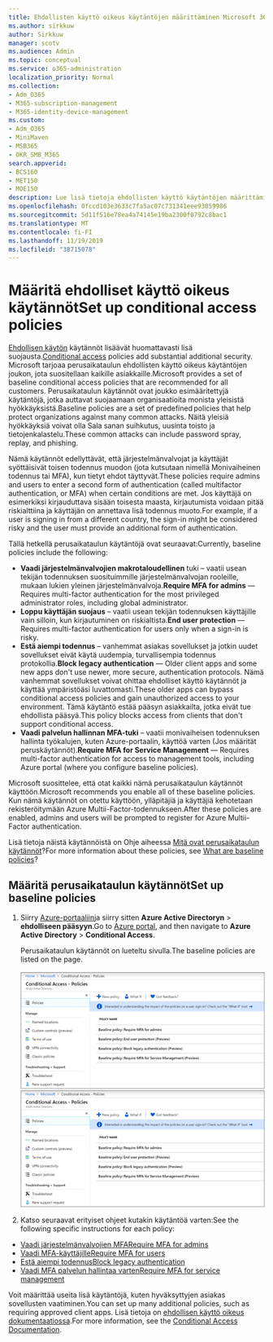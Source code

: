 ```yaml
---
title: Ehdollisten käyttö oikeus käytäntöjen määrittäminen Microsoft 365-kampanjoille
ms.author: sirkkuw
author: Sirkkuw
manager: scotv
ms.audience: Admin
ms.topic: conceptual
ms.service: o365-administration
localization_priority: Normal
ms.collection:
- Adm_O365
- M365-subscription-management
- M365-identity-device-management
ms.custom:
- Adm_O365
- MiniMaven
- MSB365
- OKR_SMB_M365
search.appverid:
- BCS160
- MET150
- MOE150
description: Lue lisä tietoja ehdollisten käyttö käytäntöjen määrittämisestä Microsoft 365-kampanjoille.
ms.openlocfilehash: 0fccd103e3633c7fa5ac07c731341eee93059986
ms.sourcegitcommit: 5d11f516e78ea4a74145e19ba2300f0792c8bac1
ms.translationtype: MT
ms.contentlocale: fi-FI
ms.lasthandoff: 11/19/2019
ms.locfileid: "38715078"
---
```

# <a name="set-up-conditional-access-policies"></a><span data-ttu-id="342f4-103">Määritä ehdolliset käyttö oikeus käytännöt</span><span class="sxs-lookup"><span data-stu-id="342f4-103">Set up conditional access policies</span></span>

<span data-ttu-id="342f4-104">[Ehdollisen käytön](https://docs.microsoft.com/azure/active-directory/conditional-access/overview) käytännöt lisäävät huomattavasti lisä suojausta.</span><span class="sxs-lookup"><span data-stu-id="342f4-104">[Conditional access](https://docs.microsoft.com/azure/active-directory/conditional-access/overview) policies add substantial additional security.</span></span> <span data-ttu-id="342f4-105">Microsoft tarjoaa perusaikataulun ehdollisten käyttö oikeus käytäntöjen joukon, jota suositellaan kaikille asiakkaille.</span><span class="sxs-lookup"><span data-stu-id="342f4-105">Microsoft provides a set of baseline conditional access policies that are recommended for all customers.</span></span> <span data-ttu-id="342f4-106">Perusaikataulun käytännöt ovat joukko esimääritettyjä käytäntöjä, jotka auttavat suojaamaan organisaatioita monista yleisistä hyökkäyksistä.</span><span class="sxs-lookup"><span data-stu-id="342f4-106">Baseline policies are a set of predefined policies that help protect organizations against many common attacks.</span></span> <span data-ttu-id="342f4-107">Näitä yleisiä hyökkäyksiä voivat olla Sala sanan suihkutus, uusinta toisto ja tietojenkalastelu.</span><span class="sxs-lookup"><span data-stu-id="342f4-107">These common attacks can include password spray, replay, and phishing.</span></span>

<span data-ttu-id="342f4-108">Nämä käytännöt edellyttävät, että järjestelmänvalvojat ja käyttäjät syöttäisivät toisen todennus muodon (jota kutsutaan nimellä Monivaiheinen todennus tai MFA), kun tietyt ehdot täyttyvät.</span><span class="sxs-lookup"><span data-stu-id="342f4-108">These policies require admins and users to enter a second form of authentication (called multifactor authentication, or MFA) when certain conditions are met.</span></span> <span data-ttu-id="342f4-109">Jos käyttäjä on esimerkiksi kirjauduttava sisään toisesta maasta, kirjautumista voidaan pitää riskialttiina ja käyttäjän on annettava lisä todennus muoto.</span><span class="sxs-lookup"><span data-stu-id="342f4-109">For example, if a user is signing in from a different country, the sign-in might be considered risky and the user must provide an additional form of authentication.</span></span> 

<span data-ttu-id="342f4-110">Tällä hetkellä perusaikataulun käytäntöjä ovat seuraavat:</span><span class="sxs-lookup"><span data-stu-id="342f4-110">Currently, baseline policies include the following:</span></span>
- <span data-ttu-id="342f4-111">**Vaadi järjestelmänvalvojien makrotaloudellinen** tuki – vaatii usean tekijän todennuksen suosituimmille järjestelmänvalvojan rooleille, mukaan lukien yleinen järjestelmänvalvoja.</span><span class="sxs-lookup"><span data-stu-id="342f4-111">**Require MFA for admins** — Requires multi-factor authentication for the most privileged administrator roles, including global administrator.</span></span>
- <span data-ttu-id="342f4-112">**Loppu käyttäjän suojaus** – vaatii usean tekijän todennuksen käyttäjille vain silloin, kun kirjautuminen on riskialtista.</span><span class="sxs-lookup"><span data-stu-id="342f4-112">**End user protection** — Requires multi-factor authentication for users only when a sign-in is risky.</span></span> 
- <span data-ttu-id="342f4-113">**Estä aiempi todennus** – vanhemmat asiakas sovellukset ja jotkin uudet sovellukset eivät käytä uudempia, turvallisempia todennus protokollia.</span><span class="sxs-lookup"><span data-stu-id="342f4-113">**Block legacy authentication** — Older client apps and some new apps don't use newer, more secure, authentication protocols.</span></span> <span data-ttu-id="342f4-114">Nämä vanhemmat sovellukset voivat ohittaa ehdolliset käyttö käytännöt ja käyttää ympäristöäsi luvattomasti.</span><span class="sxs-lookup"><span data-stu-id="342f4-114">These older apps can bypass conditional access policies and gain unauthorized access to your environment.</span></span> <span data-ttu-id="342f4-115">Tämä käytäntö estää pääsyn asiakkailta, jotka eivät tue ehdollista pääsyä.</span><span class="sxs-lookup"><span data-stu-id="342f4-115">This policy blocks access from clients that don't support conditional access.</span></span> 
- <span data-ttu-id="342f4-116">**Vaadi palvelun hallinnan MFA-tuki** – vaatii monivaiheisen todennuksen hallinta työkalujen, kuten Azure-portaalin, käyttöä varten (Jos määrität peruskäytännöt).</span><span class="sxs-lookup"><span data-stu-id="342f4-116">**Require MFA for Service Management** — Requires multi-factor authentication for access to management tools, including Azure portal (where you configure baseline policies).</span></span> 

<span data-ttu-id="342f4-117">Microsoft suosittelee, että otat kaikki nämä perusaikataulun käytännöt käyttöön.</span><span class="sxs-lookup"><span data-stu-id="342f4-117">Microsoft recommends you enable all of these baseline policies.</span></span> <span data-ttu-id="342f4-118">Kun nämä käytännöt on otettu käyttöön, ylläpitäjiä ja käyttäjiä kehotetaan rekisteröitymään Azure Multii-Factor-todennukseen.</span><span class="sxs-lookup"><span data-stu-id="342f4-118">After these policies are enabled, admins and users will be prompted to register for Azure Multii-Factor authentication.</span></span>

<span data-ttu-id="342f4-119">Lisä tietoja näistä käytännöistä on Ohje aiheessa [Mitä ovat perusaikataulun käytännöt](https://docs.microsoft.com/azure/active-directory/conditional-access/concept-baseline-protection)?</span><span class="sxs-lookup"><span data-stu-id="342f4-119">For more information about these policies, see [What are baseline policies](https://docs.microsoft.com/azure/active-directory/conditional-access/concept-baseline-protection)?</span></span>


## <a name="set-up-baseline-policies"></a><span data-ttu-id="342f4-120">Määritä perusaikataulun käytännöt</span><span class="sxs-lookup"><span data-stu-id="342f4-120">Set up baseline policies</span></span>

1. <span data-ttu-id="342f4-121">Siirry [Azure-portaaliin](https://portal.azure.com)ja siirry sitten **Azure Active Directoryn** \> **ehdolliseen pääsyyn**.</span><span class="sxs-lookup"><span data-stu-id="342f4-121">Go to [Azure portal](https://portal.azure.com), and then navigate to **Azure Active Directory** \> **Conditional Access**.</span></span>
    
    <span data-ttu-id="342f4-122">Perusaikataulun käytännöt on lueteltu sivulla.</span><span class="sxs-lookup"><span data-stu-id="342f4-122">The baseline policies are listed on the page.</span></span> <br/> <br/>
    <span data-ttu-id="342f4-123">![Sivu, joka sisältää ehdollisen käytön peruskäytännöt.](media/baslinepolicies.png)</span><span class="sxs-lookup"><span data-stu-id="342f4-123">![Page that lists baseline policies for conditional access.](media/baslinepolicies.png)</span></span>
1. <span data-ttu-id="342f4-124">Katso seuraavat erityiset ohjeet kutakin käytäntöä varten:</span><span class="sxs-lookup"><span data-stu-id="342f4-124">See the following specific instructions for each policy:</span></span>

  - [<span data-ttu-id="342f4-125">Vaadi järjestelmänvalvojien MFA</span><span class="sxs-lookup"><span data-stu-id="342f4-125">Require MFA for admins</span></span>](https://docs.microsoft.com/azure/active-directory/conditional-access/howto-baseline-protect-administrators)
- [<span data-ttu-id="342f4-126">Vaadi MFA-käyttäjille</span><span class="sxs-lookup"><span data-stu-id="342f4-126">Require MFA for users</span></span>](https://docs.microsoft.com/azure/active-directory/conditional-access/howto-baseline-protect-end-users)  
 - [<span data-ttu-id="342f4-127">Estä aiempi todennus</span><span class="sxs-lookup"><span data-stu-id="342f4-127">Block legacy authentication</span></span>](https://docs.microsoft.com/azure/active-directory/conditional-access/howto-baseline-protect-legacy-auth)
  - [<span data-ttu-id="342f4-128">Vaadi MFA palvelun hallintaa varten</span><span class="sxs-lookup"><span data-stu-id="342f4-128">Require MFA for service management</span></span>](https://docs.microsoft.com/azure/active-directory/conditional-access/howto-baseline-protect-azure)

<span data-ttu-id="342f4-129">Voit määrittää useita lisä käytäntöjä, kuten hyväksyttyjen asiakas sovellusten vaatiminen.</span><span class="sxs-lookup"><span data-stu-id="342f4-129">You can set up many additional policies, such as requiring approved client apps.</span></span> <span data-ttu-id="342f4-130">Lisä tietoja on [ehdollisen käyttö oikeus dokumentaatiossa](https://docs.microsoft.com/azure/active-directory/conditional-access/).</span><span class="sxs-lookup"><span data-stu-id="342f4-130">For more information, see the [Conditional Access Documentation](https://docs.microsoft.com/azure/active-directory/conditional-access/).</span></span>
